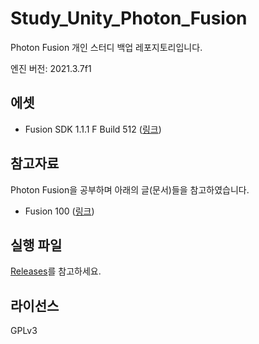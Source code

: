 # Study_Unity_Photon_Fusion

Photon Fusion 개인 스터디 백업 레포지토리입니다.

엔진 버전: 2021.3.7f1

## 에셋

- Fusion SDK 1.1.1 F Build 512 ([링크](https://doc.photonengine.com/en-US/fusion/current/getting-started/sdk-download#build_512__jun_14__2022_))

## 참고자료

Photon Fusion을 공부하며 아래의 글(문서)들을 참고하였습니다.

- Fusion 100 ([링크](https://doc.photonengine.com/en-us/fusion/current/fusion-100/overview))

## 실행 파일

[Releases](https://github.com/hwahyang1/Study_Unity_Photon_Fusion/releases)를 참고하세요.

## 라이선스

GPLv3
